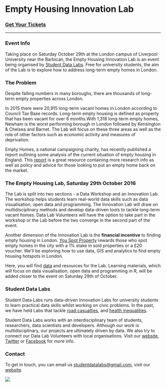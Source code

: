 # Empty Housing Innovation Lab

### [Get Your Tickets](https://www.eventbrite.co.uk/e/empty-housing-innovation-lab-tickets-27443479185)
---

### Event Info
Taking place on Saturday October 29th at the London campus of Liverpool University near the Barbican, the Empty Housing Innovation Lab is an event being organised by [Student Data Labs](studentdatalabs.com). Free for university students, the aim of the Lab is to explore how to address long-term empty homes in London. 

### The Problem
Despite falling numbers in many boroughs, there are thousands of long-term empty properties across London. 

In 2015 there were 20,915 long-term vacant homes in London according to Council Tax Base records. Long-term empty housing is defined as property that has been vacant for over 6 months.With 1,318 long-term empty homes, Newham is the worst performing borough in London followed by Kensington & Chelsea and Barnet. The Lab will focus on these three areas as well as the role of other factors such as economic activity and measures of deprivation.

Empty Homes, a national campaigning charity, has recently published a report outlining some analysis of the current situation of empty housing in England. This [report](http://www.emptyhomes.com/wp-content/uploads/2011/05/Empty-Homes-in-England-Final-September-2016.pdf) is a great resource containing more research info as well as policy and advice for those looking to put an empty home back on the market.

### The Empty Housing Lab, Saturday 29th October 2016
The Lab is split into two sections - a Data Workshop and an Innovation Lab. The workshop helps students learn real-world data skills such as data visualisation, open data and programming. The Innovation Lab will draw on multidisciplinary methods and develop data-driven tools to tackle long-term vacant homes. Data Lab Volunteers will have the option to take part in the workshop or the Lab before the two converge in the second part of the event.

Another dimension of the Innovation Lab is the <b>financial incentive</b> to finding empty housing in London. [You Spot Property](http://youspotproperty.com/) rewards those who spot empty homes in the city with a 1% stake in sold properties or a £20 voucher. We'll be exploring how to use data, GIS and analytics to find empty housing hotspots in London.

Here, you will find [data](https://github.com/StudentDataLabs/EmptyHousingInnovationLab/tree/master/data) and resources for the Lab. Learning materials, which will focus on data visualisation, open data and programming in R, will be added closer to the event on Saturday 29th of October.

### Student Data Labs
Student Data Labs runs data-driven Innovation Labs for university students to learn practical data skills whilst working on civic problems. In the past, we have held Labs that tackle [road casualties](https://github.com/StudentDataLabs/VisionZeroInnovationLab), and [health inequalities](https://github.com/StudentDataLabs/HealthInnovationLab). 

Student Data Labs works with an interdisciplinary team of students, researchers, data scientists and developers. Although our work is multidisciplinary, our projects are ultimately driven by data. We also try to connect our Data Lab Volunteers with local organisations. Visit our [website](http://studentdatalabs.com/), [Twitter](https://twitter.com/StudentDataLabs) or [Facebook](https://www.facebook.com/StudentDataLabs) for more info.

### Contact
To get in touch, you can email us <u>studentdatalabs@gmail.com</u>, visit our [website](studentdatalabs.com).

![](https://studentdatalabs.files.wordpress.com/2016/01/newlogo4-e1460235034568.png)
